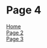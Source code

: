 <h1> Page 4 </h1>
<p> 
  <a href="index.html">Home</a> <br>
  <a href="page3.html">Page 2</a> <br>
  <a href="page3.html">Page 3</a> <br>
</p>

